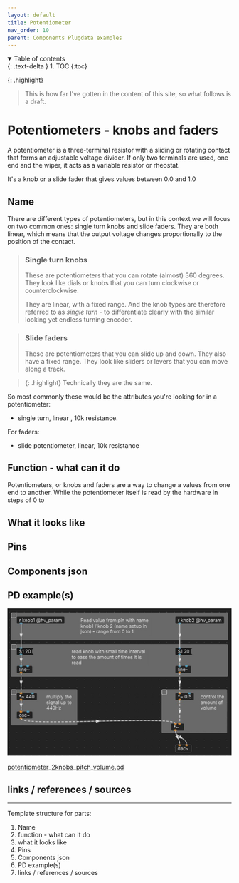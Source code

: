 ```yaml
---
layout: default
title: Potentiometer
nav_order: 10
parent: Components Plugdata examples
---
```


<details open markdown="block">
  <summary>
    Table of contents
  </summary>
  {: .text-delta }
1. TOC
{:toc}
</details>

{: .highlight}
> This is how far I've gotten in the content of this site, so what follows is a draft.

# Potentiometers - knobs and faders

A potentiometer is a three-terminal resistor with a sliding or rotating contact that forms an adjustable voltage divider. If only two terminals are used, one end and the wiper, it acts as a variable resistor or rheostat.

It's a knob or a slide fader that gives values between 0.0 and 1.0

## Name

There are different types of potentiometers, but in this context we will focus on two common ones: single turn knobs and slide faders. They are both linear, which means that the output voltage changes proportionally to the position of the contact.

> ### Single turn knobs
> These are potentiometers that you can rotate (almost) 360 degrees. They look like dials or knobs that you can turn clockwise or counterclockwise.
>
> They are linear, with a fixed range. And the knob types are therefore referred to as *single turn* - to differentiate clearly with the similar looking yet endless turning encoder.

> ### Slide faders
>
> These are potentiometers that you can slide up and down. They also have a fixed range. They look like sliders or levers that you can move along a track.

> {: .highlight}
> Technically they are the same. 

So most commonly these would be the attributes you're looking for in a potentiometer: 
- single turn, linear , 10k resistance.

For faders:
- slide potentiometer, linear, 10k resistance

## Function - what can it do

Potentiometers, or knobs and faders are a way to change a values from one end to another.
While the potentiometer itself is read by the hardware in steps of 0 to 


## What it looks like


## Pins


## Components json 


## PD example(s)

![potentiometer 2knobs pitch volume](img/potentiometer_2knobs_pitch_volume.jpg)

[potentiometer_2knobs_pitch_volume.pd](potentiometer_2knobs_pitch_volume.pd)

## links / references / sources


***



Template structure for parts:
  1. Name
  2. function - what can it do
  3. what it looks like
  4. Pins
  5. Components json 
  6. PD example(s)
  7. links / references / sources